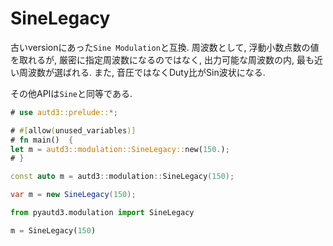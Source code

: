 # SineLegacy

古いversionにあった`Sine Modulation`と互換.
周波数として, 浮動小数点数の値を取れるが, 厳密に指定周波数になるのではなく, 出力可能な周波数の内, 最も近い周波数が選ばれる.
また, 音圧ではなくDuty比がSin波状になる.

その他APIは`Sine`と同等である.

```rust
# use autd3::prelude::*;

# #[allow(unused_variables)]
# fn main()  {
let m = autd3::modulation::SineLegacy::new(150.);
# }
```

```cpp
const auto m = autd3::modulation::SineLegacy(150);
```

```cs
var m = new SineLegacy(150);
```

```python
from pyautd3.modulation import SineLegacy

m = SineLegacy(150)
```
